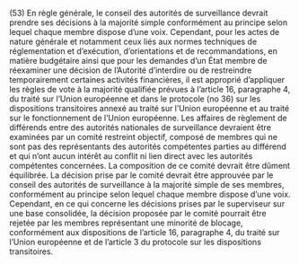 (53) En règle générale, le conseil des autorités de surveillance devrait prendre ses décisions à la majorité simple conformément au principe selon lequel chaque membre dispose d’une voix. Cependant, pour les actes de nature générale et notamment ceux liés aux normes techniques de réglementation et d’exécution, d’orientations et de recommandations, en matière budgétaire ainsi que pour les demandes d’un État membre de réexaminer une décision de l’Autorité d’interdire ou de restreindre temporairement certaines activités financières, il est approprié d’appliquer les règles de vote à la majorité qualifiée prévues à l’article 16, paragraphe 4, du traité sur l’Union européenne et dans le protocole (no 36) sur les dispositions transitoires annexé au traité sur l’Union européenne et au traité sur le fonctionnement de l’Union européenne. Les affaires de règlement de différends entre des autorités nationales de surveillance devraient être examinées par un comité restreint objectif, composé de membres qui ne sont pas des représentants des autorités compétentes parties au différend et qui n’ont aucun intérêt au conflit ni lien direct avec les autorités compétentes concernées. La composition de ce comité devrait être dûment équilibrée. La décision prise par le comité devrait être approuvée par le conseil des autorités de surveillance à la majorité simple de ses membres, conformément au principe selon lequel chaque membre dispose d’une voix. Cependant, en ce qui concerne les décisions prises par le superviseur sur une base consolidée, la décision proposée par le comité pourrait être rejetée par les membres représentant une minorité de blocage, conformément aux dispositions de l’article 16, paragraphe 4, du traité sur l’Union européenne et de l’article 3 du protocole sur les dispositions transitoires.